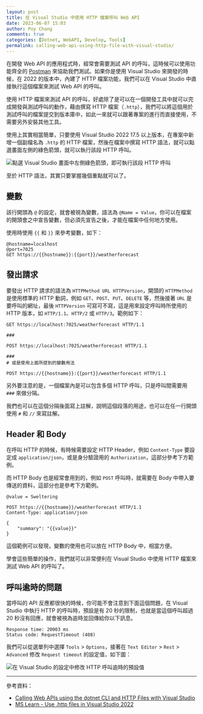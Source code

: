 ```yaml
---
layout: post
title: 在 Visual Studio 中使用 HTTP 檔案呼叫 Web API
date: 2023-06-07 15:03
author: Poy Chang
comments: true
categories: [Dotnet, WebAPI, Develop, Tools]
permalink: calling-web-api-using-http-file-with-visual-studio/
---
```


在開發 Web API 的應用程式時，經常會需要測試 API 的呼叫，這時候可以使用功能齊全的 [Postman](https://www.postman.com/) 來協助我們測試。如果你是使用 Visual Studio 來開發的時候，在 2022 的版本中，內建了 HTTP 檔案功能，我們可以在 Visual Studio 中直接執行這個檔案來測試 Web API 的呼叫。

使用 HTTP 檔案來測試 API 的呼叫，好處除了是可以在一個開發工具中就可以完成開發與測試呼叫的動作，藉由撰寫 HTTP 檔案（`.http`），我們可以將這個用於測試呼叫的檔案提交到版本庫中，如此一來就可以跟著專案的進行而直接使用，不需要另外安裝其他工具。

使用上其實相當簡單，只要使用 Visual Studio 2022 17.5 以上版本，在專案中新增一個副檔名為 `.http` 的 HTTP 檔案，然後在檔案中撰寫 HTTP 語法，就可以點選畫面左側的綠色箭頭，就可以執行該段 HTTP 呼叫。

![點選 Visual Studio 畫面中左側綠色箭頭，即可執行該段 HTTP 呼叫](https://i.imgur.com/02y4Yh6.png)

至於 HTTP 語法，其實只要掌握幾個重點就可以了。

## 變數

該行開頭為 `@` 的設定，就會被視為變數，語法為 `@Name = Value`，你可以在檔案的開頭會之中宣告變數，但必須先宣告之後，才能在檔案中任何地方使用。

使用時使用 `{{` 和 `}}` 來參考變數，如下：

```http
@hostname=localhost
@port=7025
GET https://{{hostname}}:{{port}}/weatherforecast
```

## 發出請求

要發出 HTTP 請求的語法為 `HTTPMethod URL HTTPVersion`，開頭的 `HTTPMethod` 是使用標準的 HTTP 動詞，例如 `GET`、`POST`、`PUT`、`DELETE` 等，然後接著 `URL` 是要呼叫的網址，最後 `HTTPVersion` 可寫可不寫，這是用來設定呼叫時所使用的 HTTP 版本，如 `HTTP/1.1`、`HTTP/2` 或 `HTTP/3`。範例如下：

```http
GET https://localhost:7025/weatherforecast HTTP/1.1

###

POST https://localhost:7025/weatherforecast HTTP/1.1

###
# 或是使用上面所提到的變數用法

POST https://{{hostname}}:{{port}}/weatherforecast HTTP/1.1
```

另外要注意的是，一個檔案內是可以包含多個 HTTP 呼叫，只是呼叫間需要用 `###` 來做分隔。

我們也可以在這個分隔後面寫上註解，說明這個段落的用途，也可以在任一行開頭使用 `#` 和 `//` 來寫註解。

## Header 和 Body

在呼叫 HTTP 的時候，有時候需要設定 HTTP Header，例如 `Content-Type` 要設定成 `application/json`，或是身分驗證用的 `Authorization`，這部分參考下方範例。

而 HTTP Body 也是經常會用到的，例如 `POST` 呼叫時，就需要在 Body 中帶入要傳送的資料，這部分也是參考下方範例。

```http
@value = Sweltering

POST https://{{hostname}}/weatherforecast HTTP/1.1
Content-Type: application/json

{
    "summary": "{{value}}"
}
```

這個範例可以發現，變數的使用也可以放在 HTTP Body 中，相當方便。

學會這些簡單的操作，我們就可以非常便利在 Visual Studio 中使用 HTTP 檔案來測試 Web API 的呼叫了。

## 呼叫逾時的問題

當呼叫的 API 反應都很快的時候，你可能不會注意到下面這個問題，在 Visual Studio 中執行 HTTP 的呼叫時，預設是有 20 秒的限制，也就是當這個呼叫超過 20 秒沒有回應，就會被視為逾時並回傳給你以下訊息。

```
Response time: 20003 ms
Status code: RequestTimeout (408)
```

我們可以從選單列中選擇 `Tools` > `Options`，接著在 `Text Editor` > `Rest` > `Advanced` 修改 `Request timeout` 的設定值，如下圖：

![在 Visual Studio 的設定中修改 HTTP 呼叫逾時的預設值](https://i.imgur.com/sz2EkI2.png)

---

參考資料：

* [Calling Web APIs using the dotnet CLI and HTTP Files with Visual Studio](https://csharp.christiannagel.com/2023/03/21/httptools/)
* [MS Learn - Use .http files in Visual Studio 2022](https://learn.microsoft.com/en-us/aspnet/core/test/http-files?WT.mc_id=DT-MVP-5003022)